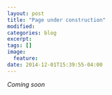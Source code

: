 ```yaml
---
layout: post
title: "Page under construction"
modified:
categories: blog
excerpt:
tags: []
image:
  feature:
date: 2014-12-01T15:39:55-04:00
---
```


*Coming soon*
